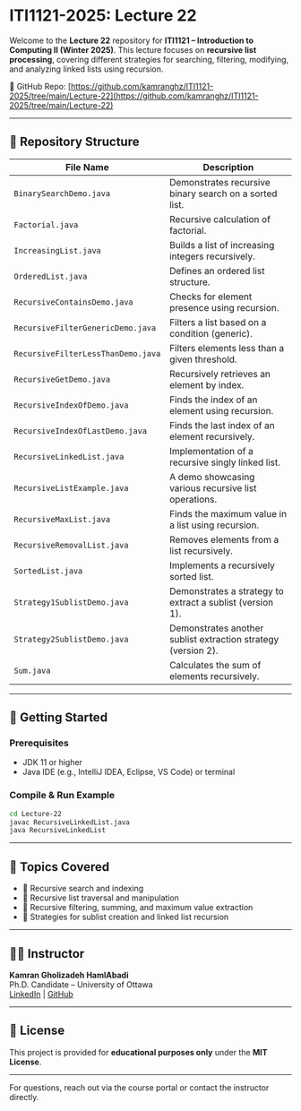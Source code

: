 # ITI1121-2025: Lecture 22

Welcome to the **Lecture 22** repository for **ITI1121 – Introduction to Computing II (Winter 2025)**. This lecture focuses on **recursive list processing**, covering different strategies for searching, filtering, modifying, and analyzing linked lists using recursion.

📁 GitHub Repo: [https://github.com/kamranghz/ITI1121-2025/tree/main/Lecture-22](https://github.com/kamranghz/ITI1121-2025/tree/main/Lecture-22)

---

## 📂 Repository Structure

| File Name                          | Description |
|-----------------------------------|-------------|
| `BinarySearchDemo.java`           | Demonstrates recursive binary search on a sorted list. |
| `Factorial.java`                  | Recursive calculation of factorial. |
| `IncreasingList.java`             | Builds a list of increasing integers recursively. |
| `OrderedList.java`                | Defines an ordered list structure. |
| `RecursiveContainsDemo.java`      | Checks for element presence using recursion. |
| `RecursiveFilterGenericDemo.java` | Filters a list based on a condition (generic). |
| `RecursiveFilterLessThanDemo.java`| Filters elements less than a given threshold. |
| `RecursiveGetDemo.java`           | Recursively retrieves an element by index. |
| `RecursiveIndexOfDemo.java`       | Finds the index of an element using recursion. |
| `RecursiveIndexOfLastDemo.java`   | Finds the last index of an element recursively. |
| `RecursiveLinkedList.java`        | Implementation of a recursive singly linked list. |
| `RecursiveListExample.java`       | A demo showcasing various recursive list operations. |
| `RecursiveMaxList.java`           | Finds the maximum value in a list using recursion. |
| `RecursiveRemovalList.java`       | Removes elements from a list recursively. |
| `SortedList.java`                 | Implements a recursively sorted list. |
| `Strategy1SublistDemo.java`       | Demonstrates a strategy to extract a sublist (version 1). |
| `Strategy2SublistDemo.java`       | Demonstrates another sublist extraction strategy (version 2). |
| `Sum.java`                        | Calculates the sum of elements recursively. |

---

## 🚀 Getting Started

### Prerequisites
- JDK 11 or higher
- Java IDE (e.g., IntelliJ IDEA, Eclipse, VS Code) or terminal

### Compile & Run Example
```bash
cd Lecture-22
javac RecursiveLinkedList.java
java RecursiveLinkedList
```

---

## 📖 Topics Covered

- 📌 Recursive search and indexing
- 📌 Recursive list traversal and manipulation
- 📌 Recursive filtering, summing, and maximum value extraction
- 📌 Strategies for sublist creation and linked list recursion

---

## 👨‍🏫 Instructor
**Kamran Gholizadeh HamlAbadi**  
Ph.D. Candidate – University of Ottawa  
[LinkedIn](https://linkedin.com/in/kamranghz) | [GitHub](https://github.com/kamranghz)

---

## 📜 License
This project is provided for **educational purposes only** under the **MIT License**.

---

For questions, reach out via the course portal or contact the instructor directly.
